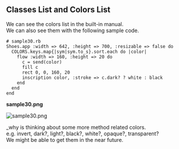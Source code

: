 Classes List and Colors List
----------------------------

We can see the colors list in the built-in manual. <br>
We can also see them with the following sample code. <br>

	# sample30.rb
	Shoes.app :width => 642, :height => 700, :resizable => false do
	  COLORS.keys.map{|sym|sym.to_s}.sort.each do |color|
	    flow :width => 160, :height => 20 do
	      c = send(color)
	      fill c
	      rect 0, 0, 160, 20
	      inscription color, :stroke => c.dark? ? white : black
	    end
	  end
	end

**sample30.png**

![sample30.png](http://www.rin-shun.com/rubylearning/shoes/shoes_tutorial_html/images/sample30.png) <!-- patch -->


\_why is thinking about some more method related colors. <br>
e.g.  invert, dark?, light?, black?, white?, opaque?, transparent? <br>
We might be able to get them in the near future. <br>
